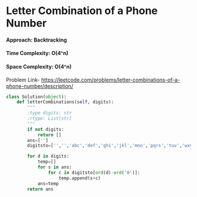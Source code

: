 # Letter Combination of a Phone Number

#### Approach: Backtracking
#### Time Complexity: O(4^n)
#### Space Complexity: O(4^n)

Problem Link- https://leetcode.com/problems/letter-combinations-of-a-phone-number/description/

```python
class Solution(object):
    def letterCombinations(self, digits):
        """
        :type digits: str
        :rtype: List[str]
        """
        if not digits:
            return []
        ans=['']
        digitsto=['','','abc','def','ghi','jkl','mno','pqrs','tuv','wxyz']

        for d in digits:
            temp=[]
            for s in ans:
                for c in digitsto[ord(d)-ord('0')]:
                    temp.append(s+c)
            ans=temp
        return ans
```